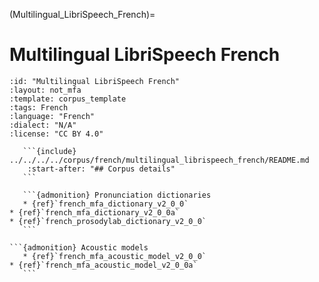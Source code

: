 
(Multilingual_LibriSpeech_French)=
# Multilingual LibriSpeech French

``````{corpus} Multilingual LibriSpeech French
:id: "Multilingual LibriSpeech French"
:layout: not_mfa
:template: corpus_template
:tags: French
:language: "French"
:dialect: "N/A"
:license: "CC BY 4.0"

   ```{include} ../../../../corpus/french/multilingual_librispeech_french/README.md
    :start-after: "## Corpus details"
   ```

   ```{admonition} Pronunciation dictionaries
   * {ref}`french_mfa_dictionary_v2_0_0`
* {ref}`french_mfa_dictionary_v2_0_0a`
* {ref}`french_prosodylab_dictionary_v2_0_0`
   ```

```{admonition} Acoustic models
   * {ref}`french_mfa_acoustic_model_v2_0_0`
* {ref}`french_mfa_acoustic_model_v2_0_0a`
   ```
``````
